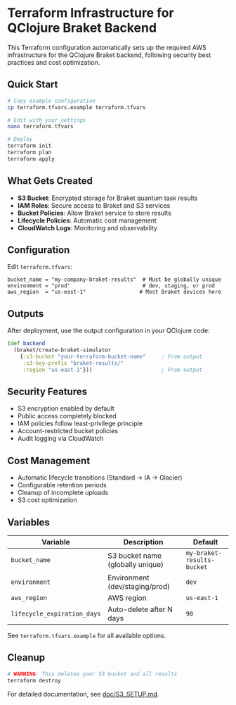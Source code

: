 # Terraform Infrastructure for QClojure Braket Backend

This Terraform configuration automatically sets up the required AWS infrastructure for the QClojure Braket backend, following security best practices and cost optimization.

## Quick Start

```bash
# Copy example configuration
cp terraform.tfvars.example terraform.tfvars

# Edit with your settings
nano terraform.tfvars

# Deploy
terraform init
terraform plan
terraform apply
```

## What Gets Created

- **S3 Bucket**: Encrypted storage for Braket quantum task results
- **IAM Roles**: Secure access to Braket and S3 services  
- **Bucket Policies**: Allow Braket service to store results
- **Lifecycle Policies**: Automatic cost management
- **CloudWatch Logs**: Monitoring and observability

## Configuration

Edit `terraform.tfvars`:

```hcl
bucket_name = "my-company-braket-results"  # Must be globally unique
environment = "prod"                       # dev, staging, or prod  
aws_region  = "us-east-1"                 # Most Braket devices here
```

## Outputs

After deployment, use the output configuration in your QClojure code:

```clojure
(def backend 
  (braket/create-braket-simulator 
    {:s3-bucket "your-terraform-bucket-name"     ; From output
     :s3-key-prefix "braket-results/"
     :region "us-east-1"}))                      ; From output
```

## Security Features

- S3 encryption enabled by default
- Public access completely blocked
- IAM policies follow least-privilege principle
- Account-restricted bucket policies
- Audit logging via CloudWatch

## Cost Management

- Automatic lifecycle transitions (Standard → IA → Glacier)
- Configurable retention periods
- Cleanup of incomplete uploads
- S3 cost optimization

## Variables

| Variable | Description | Default |
|----------|-------------|---------|
| `bucket_name` | S3 bucket name (globally unique) | `my-braket-results-bucket` |
| `environment` | Environment (dev/staging/prod) | `dev` |
| `aws_region` | AWS region | `us-east-1` |
| `lifecycle_expiration_days` | Auto-delete after N days | `90` |

See `terraform.tfvars.example` for all available options.

## Cleanup

```bash
# WARNING: This deletes your S3 bucket and all results
terraform destroy
```

For detailed documentation, see [doc/S3_SETUP.md](../doc/S3_SETUP.md).
